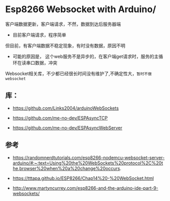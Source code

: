 # Esp8266 Websocket with Arduino/


客户端数据更新，客户端请求，不然，数据到达后服务器端

* 目前客户端请求，程序简单

但目前，有客户端数据不稳定现象，有时没有数据，原因不明

* 可能的原因是， 这个web服务不是异步的，在客户端get请求时，服务的主循环在读串口数据，冲突

Websocket相关库，不少都已经很长时间没有维护了,不确定性大，`暂时不做websocket`

## 库：

* https://github.com/Links2004/arduinoWebSockets

* https://github.com/me-no-dev/ESPAsyncTCP

* https://github.com/me-no-dev/ESPAsyncWebServer

## 参考

* https://randomnerdtutorials.com/esp8266-nodemcu-websocket-server-arduino/#:~:text=Using%20the%20WebSockets%20protocol%2C%20the,browser%20when%20a%20change%20occurs.

* https://tttapa.github.io/ESP8266/Chap14%20-%20WebSocket.html

* http://www.martyncurrey.com/esp8266-and-the-arduino-ide-part-9-websockets/